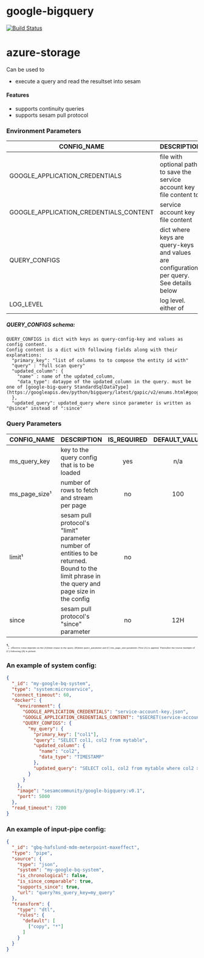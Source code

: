 # google-bigquery

[![Build Status](https://travis-ci.org/sesam-community/google-bigquery.svg?branch=master)](https://travis-ci.org/sesam-community/google-bigquery)

# azure-storage
Can be used to
 * execute a query and read the resultset into sesam

#### Features
 * supports continuity queries
 * supports sesam pull protocol

 ### Environment Parameters

 | CONFIG_NAME        | DESCRIPTION           | IS_REQUIRED  |DEFAULT_VALUE|
 | -------------------|---------------------|:------------:|:-----------:|
 | GOOGLE_APPLICATION_CREDENTIALS | file with optional path to save the service account key file content to | yes | n/a |
 | GOOGLE_APPLICATION_CREDENTIALS_CONTENT | service account key file content | yes | n/a |
 | QUERY_CONFIGS | dict where keys are query-keys and values are configuration per query. See details below  | yes | check the code |
 | LOG_LEVEL | log level. either of  | no | INFO |


 ##### QUERY_CONFIGS schema:
    QUERY_CONFIGS is dict with keys as query-config-key and values as config content.
    Config content is a dict with following fields along with their explanations:
      "primary_key": "list of columns to to compose the entity id with"
      "query" : "full scan query"
      "updated_column": {
        "name" : name of the updated_column,
        "data_type": dataype of the updated_column in the query. must be one of [google-big-query StandardSqlDataType](https://googleapis.dev/python/bigquery/latest/gapic/v2/enums.html#google.cloud.bigquery_v2.gapic.enums.StandardSqlDataType)
      },
      "updated_query": updated_query where since parameter is written as "@since" instead of ":since"

 ### Query Parameters

 | CONFIG_NAME        | DESCRIPTION           | IS_REQUIRED  |DEFAULT_VALUE|
 | -------------------|---------------------|:------------:|:-----------:|
 | ms_query_key | key to the query config that is to be loaded | yes | n/a |
 | ms_page_size¹ | number of rows to fetch and stream per page | no | 100 |
 | limit¹ | sesam pull protocol's "limit" parameter number of entities to be returned. Bound to the limit phrase in the query and page size in the config | no | <no limit> |
 | since | sesam pull protocol's "since" parameter  | no | 12H |

 ¹: <span style="font-family:Papyrus; font-size:0.5em;">effective value depends on the (A)limit clause in the query, (B)limit query_parameter and (C) ms_page_size parameter. First (A) is applied. Thereafter the lowest multiple of (C) following (B) is picked.</span>


 ### An example of system config:

 ```json
 {
   "_id": "my-google-bq-system",
   "type": "system:microservice",
   "connect_timeout": 60,
   "docker": {
     "environment": {
       "GOOGLE_APPLICATION_CREDENTIALS": "service-account-key.json",
       "GOOGLE_APPLICATION_CREDENTIALS_CONTENT": "$SECRET(service-account-key-content)",
       "QUERY_CONFIGS": {
         "my_query": {
           "primary_key": ["col1"],
           "query": "SELECT col1, col2 from mytable",
           "updated_column": {
             "name": "col2",
             "data_type": "TIMESTAMP"
           },
           "updated_query": "SELECT col1, col2 from mytable where col2 > @since"
         }
       }
     },
     "image": "sesamcommunity/google-bigquery:v0.1",
     "port": 5000
   },
   "read_timeout": 7200
 }

 ```

### An example of input-pipe config:
```json
{
  "_id": "gbq-hafslund-mdm-meterpoint-maxeffect",
  "type": "pipe",
  "source": {
    "type": "json",
    "system": "my-google-bq-system",
    "is_chronological": false,
    "is_since_comparable": true,
    "supports_since": true,
    "url": "query?ms_query_key=my_query"
  },
  "transform": {
    "type": "dtl",
    "rules": {
      "default": [
        ["copy", "*"]
      ]
    }
  }
}


  ```
